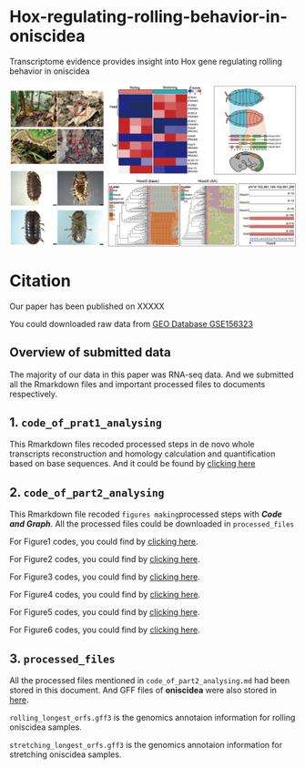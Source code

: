 # Hox-regulating-rolling-behavior-in-oniscidea

Transcriptome evidence provides insight into Hox gene regulating rolling behavior in oniscidea

![image-20200907211959608](README.assets/image-20200907211959608.png)

# Citation

Our paper has been published on XXXXX

You could downloaded raw data from [GEO Database GSE156323](https://www.ncbi.nlm.nih.gov/geo/query/acc.cgi?acc=GSE156323)

## Overview of submitted data

The majority of our data in this paper was RNA-seq data. And we submitted all the Rmarkdown files and important processed files to documents respectively. 

## 1. ```code_of_prat1_analysing```

This Rmarkdown files recoded processed steps in de novo whole transcripts reconstruction and homology calculation and quantification based on base sequences. And it could be found by [clicking here](code_of_prat1_analysing.md)

## 2. ```code_of_part2_analysing``` 

This Rmarkdown file recoded ```figures making```processed steps with ***Code and Graph***.  All the processed files could be downloaded in ```processed_files``` 

For Figure1 codes, you could find by [clicking here](Figure1_Making.md).

For Figure2 codes, you could find by [clicking here](Figure2_Making.md).

For Figure3 codes, you could find by [clicking here](Figure3_Making.md).

For Figure4 codes, you could find by [clicking here](Figure4_Making.md).

For Figure5 codes, you could find by [clicking here](Figure5_Making.md).

For Figure6 codes, you could find by [clicking here](Figure6_Making.md).

## 3. ```processed_files``` 

All the processed files mentioned in ```code_of_part2_analysing.md```  had been stored in this document. And GFF files of **oniscidea** were also stored in [here](processed_files\GFF_files).

``rolling_longest_orfs.gff3`` is the genomics annotaion information for rolling oniscidea samples.

```stretching_longest_orfs.gff3```  is the genomics annotaion information for stretching oniscidea samples.













